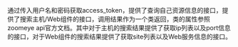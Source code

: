 通过传入用户名和密码获取access_token，提供了查询自己资源信息的接口，提供了搜索主机/Web组件的接口，调用结果作为一个类返回，类的属性参照zoomeye api官方文档。其中对于主机的搜索结果提供了获取ip列表以及port信息的接口，对于Web组件的搜索结果提供了获取site列表以及Web服务信息的接口。
